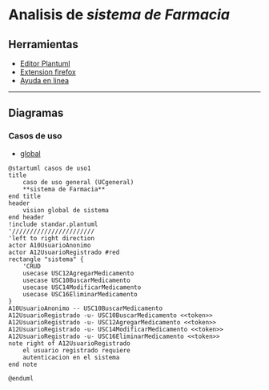 # Analisis de *sistema de Farmacia*
## Herramientas
- [Editor Plantuml](https://sujoyu.github.io/plantuml-previewer/)
- [Extension firefox](https://addons.mozilla.org/en-US/firefox/addon/plantuml-visualizer/)
- [Ayuda en linea](https://plantuml.com/sitemap-language-specification)
___
## Diagramas
### Casos de uso
- [global](/diagramas/USCglobal.plantuml)

```
@startuml casos de uso1
title 
    caso de uso general (UCgeneral)
    **sistema de Farmacia**
end title
header
    vision global de sistema
end header
!include standar.plantuml
'///////////////////////
'left to right direction
actor A10UsuarioAnonimo
actor A12UsuarioRegistrado #red
rectangle "sistema" {
    'CRUD
    usecase USC12AgregarMedicamento
    usecase USC10BuscarMedicamento
    usecase USC14ModificarMedicamento
    usecase USC16EliminarMedicamento
}
A10UsuarioAnonimo -- USC10BuscarMedicamento 
A12UsuarioRegistrado -u- USC10BuscarMedicamento <<token>>
A12UsuarioRegistrado -u- USC12AgregarMedicamento <<token>>
A12UsuarioRegistrado -u- USC14ModificarMedicamento <<token>>
A12UsuarioRegistrado -u- USC16EliminarMedicamento <<token>>
note right of A12UsuarioRegistrado
    el usuario registrado requiere
    autenticacion en el sistema
end note

@enduml
```
